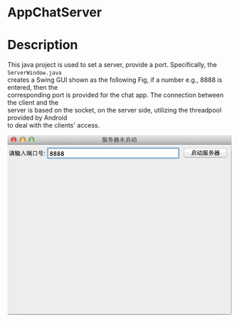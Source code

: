 # AppChatServer

# Description
This java project is used to set a server, provide a port. Specifically, the `ServerWindow.java`  
creates a Swing GUI shown as the following Fig, if a number e.g., 8888 is entered, then the  
corresponding port is provided for the chat app. The connection between the client and the  
server is based on the socket, on the server side, utilizing the threadpool provided by Android   
to deal with the clients' access.

![](https://raw.githubusercontent.com/insogin/AppChatServer/master/screenshot/Screen%20Shot%202015-06-02%20at%201.21.53%20AM.png)
